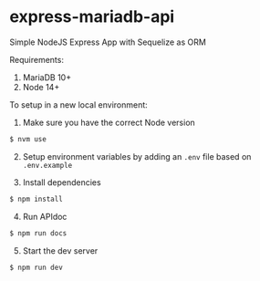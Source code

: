 # express-mariadb-api

Simple NodeJS Express App with Sequelize as ORM

Requirements:
1. MariaDB 10+
2. Node 14+

To setup in a new local environment:
1. Make sure you have the correct Node version
```sh
$ nvm use
```

2. Setup environment variables by adding an `.env` file based on `.env.example`

3. Install dependencies
```sh
$ npm install
```

4. Run APIdoc
```sh
$ npm run docs
```

5. Start the dev server
```sh
$ npm run dev
```
